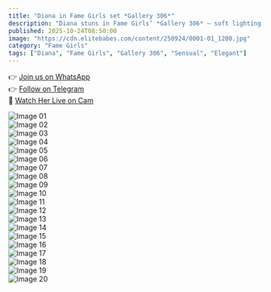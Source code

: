 ```yaml
---
title: "Diana in Fame Girls set *Gallery 306*"
description: "Diana stuns in Fame Girls’ *Gallery 306* — soft lighting, elegant poses, and a captivating sensual aura throughout the set."
published: 2025-10-24T08:50:00
image: "https://cdn.elitebabes.com/content/250924/0001-01_1200.jpg"
category: "Fame Girls"
tags: ["Diana", "Fame Girls", "Gallery 306", "Sensual", "Elegant"]
---
```


👉 [Join us on WhatsApp](https://redirecting-kappa.vercel.app/)  
👉 [Follow on Telegram](https://t.me/xxx_pulse)  
🔞 [Watch Her Live on Cam](https://redirecting-kappa.vercel.app/)  

![Image 01](https://cdn.elitebabes.com/content/250924/0001-01_1200.jpg)  
![Image 02](https://cdn.elitebabes.com/content/250924/0001-02_1200.jpg)  
![Image 03](https://cdn.elitebabes.com/content/250924/0001-03_1200.jpg)  
![Image 04](https://cdn.elitebabes.com/content/250924/0001-04_1200.jpg)  
![Image 05](https://cdn.elitebabes.com/content/250924/0001-05_1200.jpg)  
![Image 06](https://cdn.elitebabes.com/content/250924/0001-06_1200.jpg)  
![Image 07](https://cdn.elitebabes.com/content/250924/0001-07_1200.jpg)  
![Image 08](https://cdn.elitebabes.com/content/250924/0001-08_1200.jpg)  
![Image 09](https://cdn.elitebabes.com/content/250924/0001-09_1200.jpg)  
![Image 10](https://cdn.elitebabes.com/content/250924/0001-10_1200.jpg)  
![Image 11](https://cdn.elitebabes.com/content/250924/0001-11_1200.jpg)  
![Image 12](https://cdn.elitebabes.com/content/250924/0001-12_1200.jpg)  
![Image 13](https://cdn.elitebabes.com/content/250924/0001-13_1200.jpg)  
![Image 14](https://cdn.elitebabes.com/content/250924/0001-14_1200.jpg)  
![Image 15](https://cdn.elitebabes.com/content/250924/0001-15_1200.jpg)  
![Image 16](https://cdn.elitebabes.com/content/250924/0001-16_1200.jpg)  
![Image 17](https://cdn.elitebabes.com/content/250924/0001-17_1200.jpg)  
![Image 18](https://cdn.elitebabes.com/content/250924/0001-18_1200.jpg)  
![Image 19](https://cdn.elitebabes.com/content/250924/0001-19_1200.jpg)  
![Image 20](https://cdn.elitebabes.com/content/250924/0001-20_1200.jpg)